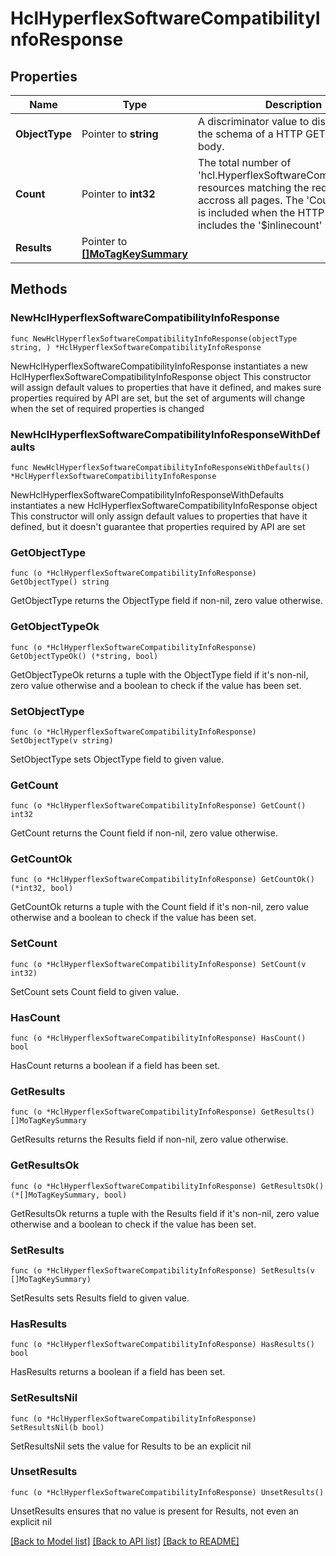 # HclHyperflexSoftwareCompatibilityInfoResponse

## Properties

Name | Type | Description | Notes
------------ | ------------- | ------------- | -------------
**ObjectType** | Pointer to **string** | A discriminator value to disambiguate the schema of a HTTP GET response body. | 
**Count** | Pointer to **int32** | The total number of &#39;hcl.HyperflexSoftwareCompatibilityInfo&#39; resources matching the request, accross all pages. The &#39;Count&#39; attribute is included when the HTTP GET request includes the &#39;$inlinecount&#39; parameter. | [optional] 
**Results** | Pointer to [**[]MoTagKeySummary**](MoTagKeySummary.md) |  | [optional] 

## Methods

### NewHclHyperflexSoftwareCompatibilityInfoResponse

`func NewHclHyperflexSoftwareCompatibilityInfoResponse(objectType string, ) *HclHyperflexSoftwareCompatibilityInfoResponse`

NewHclHyperflexSoftwareCompatibilityInfoResponse instantiates a new HclHyperflexSoftwareCompatibilityInfoResponse object
This constructor will assign default values to properties that have it defined,
and makes sure properties required by API are set, but the set of arguments
will change when the set of required properties is changed

### NewHclHyperflexSoftwareCompatibilityInfoResponseWithDefaults

`func NewHclHyperflexSoftwareCompatibilityInfoResponseWithDefaults() *HclHyperflexSoftwareCompatibilityInfoResponse`

NewHclHyperflexSoftwareCompatibilityInfoResponseWithDefaults instantiates a new HclHyperflexSoftwareCompatibilityInfoResponse object
This constructor will only assign default values to properties that have it defined,
but it doesn't guarantee that properties required by API are set

### GetObjectType

`func (o *HclHyperflexSoftwareCompatibilityInfoResponse) GetObjectType() string`

GetObjectType returns the ObjectType field if non-nil, zero value otherwise.

### GetObjectTypeOk

`func (o *HclHyperflexSoftwareCompatibilityInfoResponse) GetObjectTypeOk() (*string, bool)`

GetObjectTypeOk returns a tuple with the ObjectType field if it's non-nil, zero value otherwise
and a boolean to check if the value has been set.

### SetObjectType

`func (o *HclHyperflexSoftwareCompatibilityInfoResponse) SetObjectType(v string)`

SetObjectType sets ObjectType field to given value.


### GetCount

`func (o *HclHyperflexSoftwareCompatibilityInfoResponse) GetCount() int32`

GetCount returns the Count field if non-nil, zero value otherwise.

### GetCountOk

`func (o *HclHyperflexSoftwareCompatibilityInfoResponse) GetCountOk() (*int32, bool)`

GetCountOk returns a tuple with the Count field if it's non-nil, zero value otherwise
and a boolean to check if the value has been set.

### SetCount

`func (o *HclHyperflexSoftwareCompatibilityInfoResponse) SetCount(v int32)`

SetCount sets Count field to given value.

### HasCount

`func (o *HclHyperflexSoftwareCompatibilityInfoResponse) HasCount() bool`

HasCount returns a boolean if a field has been set.

### GetResults

`func (o *HclHyperflexSoftwareCompatibilityInfoResponse) GetResults() []MoTagKeySummary`

GetResults returns the Results field if non-nil, zero value otherwise.

### GetResultsOk

`func (o *HclHyperflexSoftwareCompatibilityInfoResponse) GetResultsOk() (*[]MoTagKeySummary, bool)`

GetResultsOk returns a tuple with the Results field if it's non-nil, zero value otherwise
and a boolean to check if the value has been set.

### SetResults

`func (o *HclHyperflexSoftwareCompatibilityInfoResponse) SetResults(v []MoTagKeySummary)`

SetResults sets Results field to given value.

### HasResults

`func (o *HclHyperflexSoftwareCompatibilityInfoResponse) HasResults() bool`

HasResults returns a boolean if a field has been set.

### SetResultsNil

`func (o *HclHyperflexSoftwareCompatibilityInfoResponse) SetResultsNil(b bool)`

 SetResultsNil sets the value for Results to be an explicit nil

### UnsetResults
`func (o *HclHyperflexSoftwareCompatibilityInfoResponse) UnsetResults()`

UnsetResults ensures that no value is present for Results, not even an explicit nil

[[Back to Model list]](../README.md#documentation-for-models) [[Back to API list]](../README.md#documentation-for-api-endpoints) [[Back to README]](../README.md)


